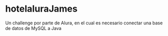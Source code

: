 # hotelaluraJames
Un challenge por parte de Alura, en el cual es necesario conectar una base de datos de MySQL a Java
